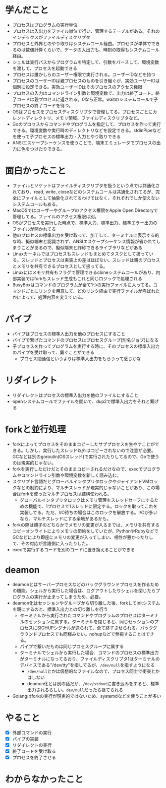 # 学んだこと
- プロセスはプログラムの実行単位
- プロセスは入出力をファイル単位で行い、管理するテーブルがある。それのインデックスがファイルディスクリプタ
- プロセスと外界とのやり取りはシステムコール経由。プロセスが単体でできるのは数値計算くらいで、データの入出力も、時刻の取得もシステムコール経由。
- シェルは実行パスからプログラムを特定して、引数をパースして、環境変数を渡して、プロセスを起動できる
- プロセスは誰かしらのユーザー権限で実行される。ユーザーIDなどを持つ
- プロセスのユーザーIDは親プロセスのものを引き継ぐが、実効ユーザーIDは個別に設定できる。実効ユーザーIDはそのプロセスのアクセス権限
- プロセスの入力はコマンドライン引数と環境変数で、出力は終了コード。終了コードは親プロセスに返される。0なら正常。waitのシステムコールで子プロセスの終了コードを待つ。
- OSはプロセスをプロセスディスクリプタで管理してる。プロセスごとにカレントディレクトリ、メモリ領域、ファイルディスクリプタなど。
- Goのプロセスからコマンドやプログラムを指定して、プロセスを作って実行できる。環境変数や実行時のディレクトリなどを設定できる。stdinPipeなどを使って子プロセスの標準出力・入力とやり取りできる
- ANSIエスケープシーケンスを使うことで、端末エミュレータでプロセスの出力に色をつけたりできる。

# 面白かったこと
- ファイルとソケットはファイルディスクリプタを扱うという点では共通化されており、read, write, closeなどのシステムコールは共通化されてるが、完全にファイルとして抽象化されてるわけではなく、それぞれでしか使えないシステムコールもある。
- MacOSではユーザーやグループのアクセス権限をApple Open Directoryで管理してる。ファイルのアクセス権限は別。
- OSがプロセスを実行した時点で、標準入力、標準出力、標準エラー出力のファイルが開かれてる
- 他のプロセスの標準出力を受け取って、加工して、ターミナルに表示する的な時、擬似端末と認識されず、ANSIエスケープシーケンス情報が省かれてしまうことがあるので、擬似端末と詐称できるライブラリなどがある
- Linuxカーネルではプロセスもスレッドもまとめてタスクとして扱っている。スレッドとプロセスは実装上の差はほぼない。スレッドは親のプロセスとメモリを共有できるプロセスとして扱ってる。
- Linuxにはメモリ共有もフラグで管理できるcloneシステムコールがあり、内部実装ではforkもスレッド生成もこれと同じロジックで処理される
- BusyBoxはコマンドのプログラムが全て1つの実行ファイルに入ってる。コマンドごとにリンクを用意して、どのリンク経由で実行ファイルが呼ばれたかによって、処理内容を変えている。

# パイプ
- パイプはプロセスの標準入出力を他のプロセスにすること
- パイプで繋げたコマンドのプロセスはプロセスグループ(別名ジョブ)になる
- 子プロセスを作ってプログラムを実行する時に、そのプロセスの標準入出力のパイプを受け取って、繋ぐことができる
  - プロセス間通信というよりは標準入出力をもらうって感じかな

# リダイレクト
- リダイレクトはプロセスの標準入出力を他のファイルにすること
- openシステムコールでファイルを開いて、dup2で標準入出力をそれと繋げる

# forkと並行処理
- forkによってプロセスをそのままコピーしたサブプロセスを生やすことができる。しかし、実行したスレッド以外はコピーされないので注意が必要。GCなどは別のgoroutin(OSスレッド)で実行されたりしてるので、Goで使うのは現実的じゃない。
- forkを実行しただけだとそのままコピーされるだけなので、execでプログラムやコマンドライン引数や環境変数を新しく読み込む。
- スクリプト言語だとグローバルインタプリタロックやジャイアントVMロックなどの制約により、マルチスレッドが現実的じゃないことがあり、この場合はforkを使ったマルチプロセスは結構使われる。
  - グローバルインタプリタロックはメモリ管理をスレッドセーフにするための機能で、1プロセスで1スレッドに限定する。ロックを取ってこれを実装してる。ただ、I/O待ちの場合はこのロックを解放する。I/Oが多いなら、マルチスレッドにする余地があるかも。
- forkの際は親子のどちらかでメモリの変更が入るまでは、メモリを共有するコピーオンライトによりメモリの節約をしていたが、PythonやRubyなどでGCなどにより即座にメモリの変更が入ってしまい、相性が悪かったりして、その対応が言語側に入ったりした。
- execで実行するコードを別のコードに置き換えることができる

# deamon
- deamonとはサーバープロセスなどのバックグラウンドプロセスを作るための機能。シェルから実行した場合は、ログアウトしたりシェルを閉じたらプログラムの実行が止まってしまうため、必要。
- deamon化はセッションやグループから切り離した後、forkしてinitシステムを親にするのと、標準入出力との切り離しを行う
  - ターミナルから実行されたコマンドやプログラムのプロセスはターミナルのセッションに属する。ターミナルを閉じると、同じセッションのプロセスにSIGHUPシグナルが送られて、全て終了させられる。バックグラウンドプロセスでも同様みたい。nohupなどで無視することはできる。
  - パイプで繋いだものは同じプロセスグループに属する
  - ターミナルでシェルから実行した場合、コマンドのプロセスの標準出力がターミナルになってるおり、ファイルディスクリプタ1はターミナルのデバイスである"/dev/tty"を指してるが、`/dev/null`を指すようになる
    - `/dev/null`とかは仮想的なファイルなので、プロセス同士で衝突とかはしない
    - deamon化とは別の話だが、`/dev/stdout`に書き込みをすると、標準出力されるらしい。`dev/null`だったら捨てられる
- Golangはforkの実行が現実的ではないため、systemdなどを使うことが多い

# やること
- [x] 外部コマンドの実行
- [x] パイプの実装
- [x] リダイレクトの実行
- [x] 終了コードを受け取る
- [x] プロセスを終了させる

# わからなかったこと

